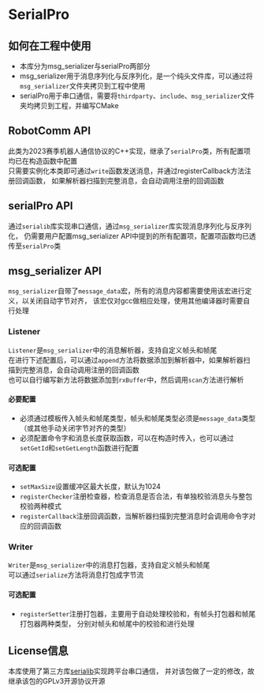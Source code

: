 # SerialPro
## 如何在工程中使用
* 本库分为msg_serializer与serialPro两部分
* msg_serializer用于消息序列化与反序列化，是一个纯头文件库，可以通过将`msg_serializer`文件夹拷贝到工程中使用
* serialPro用于串口通信，需要将`thirdparty`、`include`、`msg_serializer`文件夹均拷贝到工程，并编写CMake

## RobotComm API
此类为2023赛季机器人通信协议的C++实现，继承了`serialPro`类，所有配置项均已在构造函数中配置  
只需要实例化本类即可通过`write`函数发送消息，并通过registerCallback方法注册回调函数，
如果解析器扫描到完整消息，会自动调用注册的回调函数

## serialPro API
通过`serialib`库实现串口通信，通过`msg_serializer`库实现消息序列化与反序列化，
仍需要用户配置msg_serializer API中提到的所有配置项，配置项函数均已透传至`serialPro`类  

## msg_serializer API
`msg_serializer`自带了`message_data`宏，所有的消息内容都需要使用该宏进行定义，以关闭自动字节对齐，
  该宏仅对gcc做相应处理，使用其他编译器时需要自行处理  

### Listener
`Listener`是`msg_serializer`中的消息解析器，支持自定义帧头和帧尾  
在进行下述配置后，可以通过`append`方法将数据添加到解析器中，如果解析器扫描到完整消息，会自动调用注册的回调函数  
也可以自行编写新方法将数据添加到`rxBuffer`中，然后调用`scan`方法进行解析  
#### 必要配置
* 必须通过模板传入帧头和帧尾类型，帧头和帧尾类型必须是`message_data`类型（或其他手动关闭字节对齐的类型）
* 必须配置命令字和消息长度获取函数，可以在构造时传入，也可以通过`setGetId`和`setGetLength`函数进行配置
#### 可选配置
* `setMaxSize`设置缓冲区最大长度，默认为1024
* `registerChecker`注册检查器，检查消息是否合法，有单独校验消息头与整包校验两种模式
* `registerCallback`注册回调函数，当解析器扫描到完整消息时会调用命令字对应的回调函数

### Writer
`Writer`是`msg_serializer`中的消息打包器，支持自定义帧头和帧尾  
可以通过`serialize`方法将消息打包成字节流
#### 可选配置
* `registerSetter`注册打包器，主要用于自动处理校验和，有帧头打包器和帧尾打包器两种类型，
  分别对帧头和帧尾中的校验和进行处理

## License信息
本库使用了第三方库[serialib](https://github.com/imabot2/serialib)实现跨平台串口通信，
并对该包做了一定的修改，故继承该包的GPLv3开源协议开源
